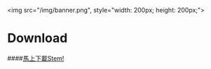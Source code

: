 
<img src="/img/banner.png", style="width: 200px; height: 200px;">

# Download

####[馬上下載Stem!](http://sourceforge.net/projects/stemos/files/latest/download)
